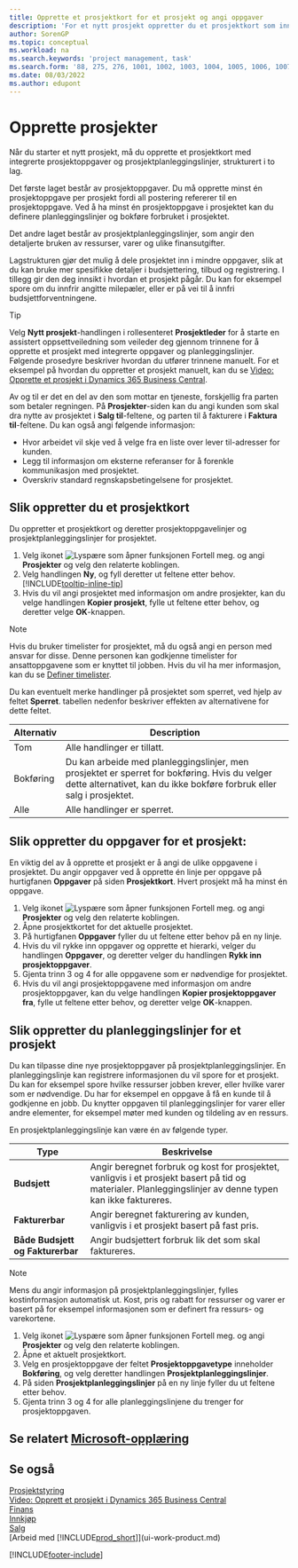 ```yaml
---
title: Opprette et prosjektkort for et prosjekt og angi oppgaver
description: 'For et nytt prosjekt oppretter du et prosjektkort som inneholder prosjektoppgaver og planleggingslinjer, slik at det blir enklere å administrere fremdrift og budsjett.'
author: SorenGP
ms.topic: conceptual
ms.workload: na
ms.search.keywords: 'project management, task'
ms.search.form: '88, 275, 276, 1001, 1002, 1003, 1004, 1005, 1006, 1007, 1020'
ms.date: 08/03/2022
ms.author: edupont
---
```

# <a name="create-jobs" />Opprette prosjekter

Når du starter et nytt prosjekt, må du opprette et prosjektkort med integrerte prosjektoppgaver og prosjektplanleggingslinjer, strukturert i to lag.  

Det første laget består av prosjektoppgaver. Du må opprette minst én prosjektoppgave per prosjekt fordi all postering refererer til en prosjektoppgave. Ved å ha minst én prosjektoppgave i prosjektet kan du definere planleggingslinjer og bokføre forbruket i prosjektet.

Det andre laget består av prosjektplanleggingslinjer, som angir den detaljerte bruken av ressurser, varer og ulike finansutgifter.

Lagstrukturen gjør det mulig å dele prosjektet inn i mindre oppgaver, slik at du kan bruke mer spesifikke detaljer i budsjettering, tilbud og registrering. I tillegg gir den deg innsikt i hvordan et prosjekt pågår. Du kan for eksempel spore om du innfrir angitte milepæler, eller er på vei til å innfri budsjettforventningene.

> [!TIP]
> Velg **Nytt prosjekt**-handlingen i rollesenteret **Prosjektleder** for å starte en assistert oppsettveiledning som veileder deg gjennom trinnene for å opprette et prosjekt med integrerte oppgaver og planleggingslinjer. Følgende prosedyre beskriver hvordan du utfører trinnene manuelt. For et eksempel på hvordan du oppretter et prosjekt manuelt, kan du se [Video: Opprette et prosjekt i Dynamics 365 Business Central](https://www.youtube.com/watch?v=VqaPWr7BWmw).

Av og til er det en del av den som mottar en tjeneste, forskjellig fra parten som betaler regningen. På **Prosjekter**-siden kan du angi kunden som skal dra nytte av prosjektet i **Salg til**-feltene, og parten til å fakturere i **Faktura til**-feltene. Du kan også angi følgende informasjon: 

* Hvor arbeidet vil skje ved å velge fra en liste over lever til-adresser for kunden.
* Legg til informasjon om eksterne referanser for å forenkle kommunikasjon med prosjektet.
* Overskriv standard regnskapsbetingelsene for prosjektet.

## <a name="to-create-a-job-card" />Slik oppretter du et prosjektkort

Du oppretter et prosjektkort og deretter prosjektoppgavelinjer og prosjektplanleggingslinjer for prosjektet.

1. Velg ikonet ![Lyspære som åpner funksjonen Fortell meg.](media/ui-search/search_small.png "Fortell hva du vil gjøre") og angi **Prosjekter** og velg den relaterte koblingen.  
2. Velg handlingen **Ny**, og fyll deretter ut feltene etter behov. [!INCLUDE[tooltip-inline-tip](includes/tooltip-inline-tip_md.md)]
3. Hvis du vil angi prosjektet med informasjon om andre prosjekter, kan du velge handlingen **Kopier prosjekt**, fylle ut feltene etter behov, og deretter velge **OK**-knappen.

> [!NOTE]  
> Hvis du bruker timelister for prosjektet, må du også angi en person med ansvar for disse. Denne personen kan godkjenne timelister for ansattoppgavene som er knyttet til jobben. Hvis du vil ha mer informasjon, kan du se [Definer timelister](projects-how-setup-time-sheets.md).

Du kan eventuelt merke handlinger på prosjektet som sperret, ved hjelp av feltet **Sperret**. tabellen nedenfor beskriver effekten av alternativene for dette feltet.

|Alternativ  |Description  |
|---------|---------|
|Tom |Alle handlinger er tillatt.|
|Bokføring    |Du kan arbeide med planleggingslinjer, men prosjektet er sperret for bokføring. Hvis du velger dette alternativet, kan du ikke bokføre forbruk eller salg i prosjektet.|
|Alle  |Alle handlinger er sperret.|

## <a name="to-create-tasks-for-a-job" />Slik oppretter du oppgaver for et prosjekt:

En viktig del av å opprette et prosjekt er å angi de ulike oppgavene i prosjektet. Du angir oppgaver ved å opprette én linje per oppgave på hurtigfanen **Oppgaver** på siden **Prosjektkort**. Hvert prosjekt må ha minst én oppgave.

1. Velg ikonet ![Lyspære som åpner funksjonen Fortell meg.](media/ui-search/search_small.png "Fortell hva du vil gjøre") og angi **Prosjekter** og velg den relaterte koblingen.
2. Åpne prosjektkortet for det aktuelle prosjektet.
3. På hurtigfanen **Oppgaver** fyller du ut feltene etter behov på en ny linje.
4. Hvis du vil rykke inn oppgaver og opprette et hierarki, velger du handlingen **Oppgaver**, og deretter velger du handlingen **Rykk inn prosjektoppgaver**.
5. Gjenta trinn 3 og 4 for alle oppgavene som er nødvendige for prosjektet.
6. Hvis du vil angi prosjektoppgavene med informasjon om andre prosjektoppgaver, kan du velge handlingen **Kopier prosjektoppgaver fra**, fylle ut feltene etter behov, og deretter velge **OK**-knappen.

## <a name="to-create-planning-lines-for-a-job" />Slik oppretter du planleggingslinjer for et prosjekt

Du kan tilpasse dine nye prosjektoppgaver på prosjektplanleggingslinjer. En planleggingslinje kan registrere informasjonen du vil spore for et prosjekt. Du kan for eksempel spore hvilke ressurser jobben krever, eller hvilke varer som er nødvendige. Du har for eksempel en oppgave å få en kunde til å godkjenne en jobb. Du knytter oppgaven til planleggingslinjer for varer eller andre elementer, for eksempel møter med kunden og tildeling av en ressurs.  

En prosjektplanleggingslinje kan være én av følgende typer.  

| Type | Beskrivelse |
| --- | --- |
| **Budsjett** |Angir beregnet forbruk og kost for prosjektet, vanligvis i et prosjekt basert på tid og materialer. Planleggingslinjer av denne typen kan ikke faktureres. |
| **Fakturerbar** |Angir beregnet fakturering av kunden, vanligvis i et prosjekt basert på fast pris. |
| **Både Budsjett og Fakturerbar** |Angir budsjettert forbruk lik det som skal faktureres. |

> [!NOTE]
> Mens du angir informasjon på prosjektplanleggingslinjer, fylles kostinformasjon automatisk ut. Kost, pris og rabatt for ressurser og varer er basert på for eksempel informasjonen som er definert fra ressurs- og varekortene. 

1. Velg ikonet ![Lyspære som åpner funksjonen Fortell meg.](media/ui-search/search_small.png "Fortell hva du vil gjøre") og angi **Prosjekter** og velg den relaterte koblingen.
2. Åpne et aktuelt prosjektkort.
3. Velg en prosjektoppgave der feltet **Prosjektoppgavetype** inneholder **Bokføring**, og velg deretter handlingen **Prosjektplanleggingslinjer**.  
4. På siden **Prosjektplanleggingslinjer** på en ny linje fyller du ut feltene etter behov.
5. Gjenta trinn 3 og 4 for alle planleggingslinjene du trenger for prosjektoppgaven.

## <a name="see-related-microsoft-training" />Se relatert [Microsoft-opplæring](/training/modules/create-new-job/)

## <a name="see-also" />Se også

[Prosjektstyring](projects-manage-projects.md)  
[Video: Opprett et prosjekt i Dynamics 365 Business Central](https://www.youtube.com/watch?v=VqaPWr7BWmw)  
[Finans](finance.md)  
[Innkjøp](purchasing-manage-purchasing.md)  
[Salg](sales-manage-sales.md)  
[Arbeid med [!INCLUDE[prod_short](includes/prod_short.md)]](ui-work-product.md)  


[!INCLUDE[footer-include](includes/footer-banner.md)]
